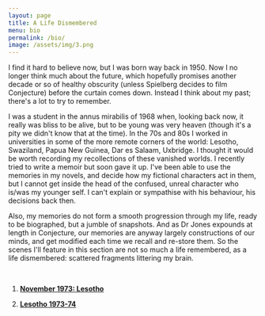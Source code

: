 ```yaml
---
layout: page
title: A Life Dismembered
menu: bio
permalink: /bio/
image: /assets/img/3.png
---
```


<!---![M B Reed](/assets/img/mbreed.jpg){:class="bio-img"}--->

I find it hard to believe now, but I was born way back in 1950. Now I no longer think much about the future, which hopefully promises another decade or so of healthy obscurity (unless Spielberg decides to film Conjecture) before the curtain comes down. Instead I think about my past; there's a lot to try to remember. 

I was a student in the annus mirabilis of 1968 when, looking back now, it really was bliss to be alive, but to be young was very heaven (though it's a pity we didn't know that at the time). In the 70s and 80s I worked in universities in some of the more remote corners of the world: Lesotho, Swaziland, Papua New Guinea, Dar es Salaam, Uxbridge. I thought it would be worth recording my recollections of these vanished worlds. I recently tried to write a memoir but soon gave it up. I've been able to use the memories in my novels, and decide how my fictional characters act in them, but I cannot get inside the head of the confused, unreal character who is/was my younger self. I can't explain or sympathise with his behaviour, his decisions back then. 

Also, my memories do not form a smooth progression through my life, ready to be biographed, but a jumble of snapshots. And as Dr Jones expounds at length in Conjecture, our memories are anyway largely constructions of our minds, and get modified each time we recall and re-store them. So the scenes I'll feature in this section are not so much a life remembered, as a life dismembered: scattered fragments littering my brain. 

<br/>

1. [**November 1973: Lesotho**](/assets/files/1-Nov73.pdf)

2. [**Lesotho 1973-74**](/assets/files/2-73-74-lesotho.pdf)

<br/>
